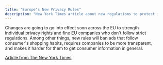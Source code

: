 ```yaml
---
title: "Europe's New Privacy Rules"
description: "New York Times article about new regulations to protect internet privacy across Europe "
---
```



Changes are going to go into effect soon across the EU to strength individual privacy rights and fine EU companies who don't follow strict regulations. Among other things, new rules will ban ads that follow consumer's shopping habits, requires companies to be more transparent, and makes it harder for them to get consumer information in general.


<a href="https://www.nytimes.com/2018/05/06/technology/gdpr-european-privacy-law.html?rref=collection%2Fsectioncollection%2Ftechnology"> Article from The New York Times </a>
